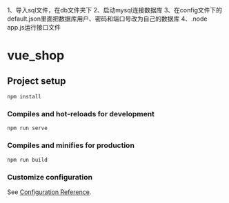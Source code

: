 1、导入sql文件，在db文件夹下
2、启动mysql连接数据库
3、在config文件下的default.json里面把数据库用户、密码和端口号改为自己的数据库
4、.node app.js运行接口文件
# vue_shop
## Project setup
```
npm install
```

### Compiles and hot-reloads for development
```
npm run serve
```

### Compiles and minifies for production
```
npm run build
```

### Customize configuration
See [Configuration Reference](https://cli.vuejs.org/config/).

